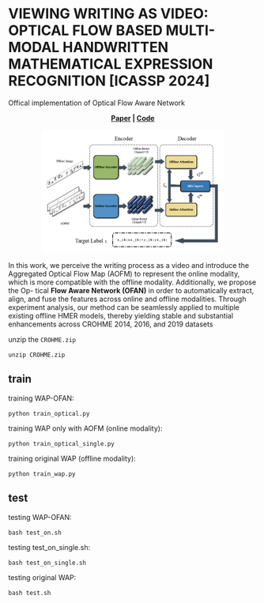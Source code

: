 # VIEWING WRITING AS VIDEO: OPTICAL FLOW BASED MULTI-MODAL HANDWRITTEN MATHEMATICAL EXPRESSION RECOGNITION [ICASSP 2024]
Offical implementation of Optical Flow Aware Network

<p align='center'>
  <b>
    <a href="https://ieeexplore.ieee.org/document/10447346">Paper</a>
    | 
    <a href="https://github.com/Hanbo-Cheng/OFAN/">Code</a> 
  </b>
</p> 
  <p align='center'>  
    <img src='./two-stream-slim.png' height='250'/>
  </p>

In this work, we perceive the writing process as a video and introduce the Aggregated Optical Flow Map (AOFM) to represent the online modality, which is more compatible with the offline modality. Additionally, we propose the Op-
tical **Flow Aware Network (OFAN)** in order to automatically extract, align, and fuse the features across online and offline modalities. Through experiment analysis, our method can be seamlessly applied to multiple existing offline HMER models, thereby yielding stable and substantial enhancements across CROHME 2014, 2016, and 2019 datasets

unzip the `CROHME.zip`


```
unzip CROHME.zip
```


## train
training WAP-OFAN:
```
python train_optical.py
```


training WAP only with AOFM (online modality):
```
python train_optical_single.py
```

training original WAP (offline modality):
```
python train_wap.py
```

## test

testing WAP-OFAN:
```
bash test_on.sh
```

testing test_on_single.sh:
```
bash test_on_single.sh
```

testing original WAP:
```
bash test.sh
```


